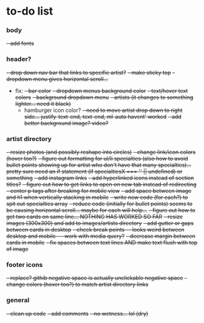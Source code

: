 # to-do list

### body
~~- add fonts~~

### header?
~~- drop down nav bar that links to specific artist?~~
  ~~- make sticky top~~ 
  ~~- dropdown menu gives horizontal scroll...~~
  - fix:
    ~~- bar color~~
    ~~- dropdown menus background color~~
    ~~- text/hover text colors~~
      ~~- background dropdown menu~~
      ~~- artists (it changes to something lighter... need it black)~~
    - hamburger icon color?
    ~~- need to move artist drop down to right side... justify-text-end, text-end, ml-auto havent' worked~~
~~- add better background image? video?~~


### artist directory
~~- ~~resize photos (and possibly reshape into circles)~~~~
~~- change link/icon colors (hover too?)~~
~~- figure out formatting for ul/li specialties (also how to avoid bullet points showing up for artist who don't have that many specialties)... pretty sure need an if statement (if specialtiesX === '' || undefined) or something~~
~~- add instagram links~~
~~- add hyperlinked icons instead of section titles?~~
~~- figure out how to get links to open on new tab instead of redirecting~~
~~- center p tags after breaking for mobile view~~
~~- add space between image and h1 when vertically stacking in mobile~~
~~- write new code (for each?) to spit out specialties array~~
  ~~- reduce code (initially for bullet points) seems to be causing horizontal scroll... maybe for each will help...~~
~~- figure out how to get two cards on same line... NOTHING HAS WORKED SO FAR~~
~~- resize images (300x300) and add to images/artists directory~~
~~- add gutter or gaps between cards in desktop~~
~~- check break points -- looks weird between desktop and mobile--- work with media query?~~
~~- decrease margin between cards in mobile~~
~~- fix spaces between text lines AND make text flush with top of image~~

### footer icons
~~- replace? githib negative space is actually unclickable negative space~~
~~- change colors (hover too?) to match artist directory links~~

### general
~~- clean up code~~
  ~~- add comments~~
  ~~- no wetness... lol (dry)~~
